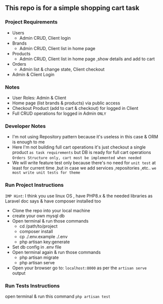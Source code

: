 ## This repo is for a simple shopping cart task<br>

### Project Requirements
- Users
  - Admin CRUD, Client login
- Brands
  - Admin CRUD, Client list in home page
- Products
  - Admin CRUD, Client list in home page ,show details and add to cart
- Orders
  - Admin list & change state, Client checkout
- Admin & Client Login

### Notes
- User Roles: Admin & Client
- Home page (list brands & products) via public access
- Checkout Product (add to cart & checkout) for logged in Client
- Full CRUD operations for logged in Admin `ONLY`

### Developer Notes
- I'm not using Repository pattern because it's useless in this case & ORM is enough to me
- Here I'm not building full cart operations it's just checkout a single product `as task requirements` but DB is ready for full cart operations `Orders Structure only, cart most be implemented when needed`
- We will write feature test only because there's no need for `unit test` at least for current time ,but in case we add services ,repositories ,etc.. `we most write unit tests for theme`

### Run Project Instructions
`IMP Hint`: I think you use linux OS , have PHP8.x & the needed libraries as Laravel doc says & have composer installed too
- Clone the repo into your local machine
- create your own mysql db
- Open terminal & run those commands
  - cd /path/to/project
  - composer install
  - cp ./.env.example ./.env
  - php artisan key:generate
- Set db config in .env file
- Open terminal again & run those commands
  - php artisan migrate
  - php artisan serve
- Open your browser go to: `localhost:8000` as per the `artisan serve` output

### Run Tests Instructions
open terminal & run this command `php artisan test`
